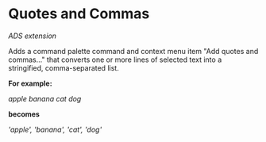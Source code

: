 # Quotes and Commas

*ADS extension*

Adds a command palette command and context menu item "Add quotes and commas..."
that converts one or more lines of selected text into a stringified, comma-separated list.

**For example:**

*apple*
*banana*
*cat*
*dog*

**becomes**

*'apple',*
*'banana',*
*'cat',*
*'dog'*